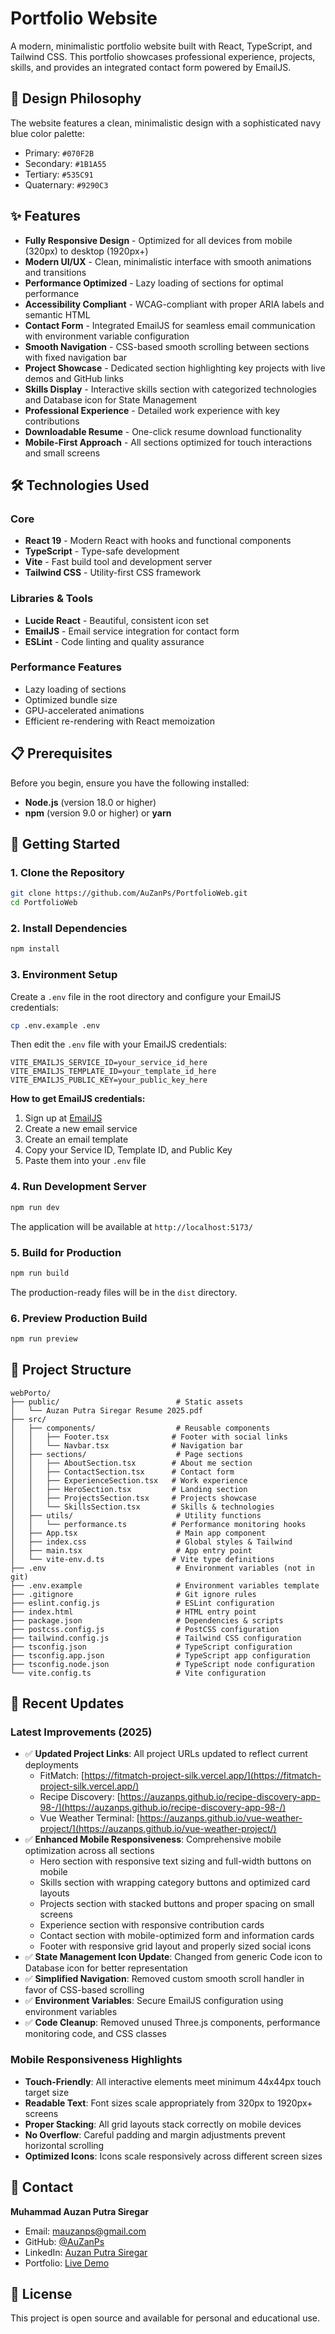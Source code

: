 # Portfolio Website

A modern, minimalistic portfolio website built with React, TypeScript, and Tailwind CSS. This portfolio showcases professional experience, projects, skills, and provides an integrated contact form powered by EmailJS.

## 🎨 Design Philosophy

The website features a clean, minimalistic design with a sophisticated navy blue color palette:
- Primary: `#070F2B`
- Secondary: `#1B1A55`
- Tertiary: `#535C91`
- Quaternary: `#9290C3`

## ✨ Features

- **Fully Responsive Design** - Optimized for all devices from mobile (320px) to desktop (1920px+)
- **Modern UI/UX** - Clean, minimalistic interface with smooth animations and transitions
- **Performance Optimized** - Lazy loading of sections for optimal performance
- **Accessibility Compliant** - WCAG-compliant with proper ARIA labels and semantic HTML
- **Contact Form** - Integrated EmailJS for seamless email communication with environment variable configuration
- **Smooth Navigation** - CSS-based smooth scrolling between sections with fixed navigation bar
- **Project Showcase** - Dedicated section highlighting key projects with live demos and GitHub links
- **Skills Display** - Interactive skills section with categorized technologies and Database icon for State Management
- **Professional Experience** - Detailed work experience with key contributions
- **Downloadable Resume** - One-click resume download functionality
- **Mobile-First Approach** - All sections optimized for touch interactions and small screens

## 🛠️ Technologies Used

### Core
- **React 19** - Modern React with hooks and functional components
- **TypeScript** - Type-safe development
- **Vite** - Fast build tool and development server
- **Tailwind CSS** - Utility-first CSS framework

### Libraries & Tools
- **Lucide React** - Beautiful, consistent icon set
- **EmailJS** - Email service integration for contact form
- **ESLint** - Code linting and quality assurance

### Performance Features
- Lazy loading of sections
- Optimized bundle size
- GPU-accelerated animations
- Efficient re-rendering with React memoization

## 📋 Prerequisites

Before you begin, ensure you have the following installed:
- **Node.js** (version 18.0 or higher)
- **npm** (version 9.0 or higher) or **yarn**

## 🚀 Getting Started

### 1. Clone the Repository

```bash
git clone https://github.com/AuZanPs/PortfolioWeb.git
cd PortfolioWeb
```

### 2. Install Dependencies

```bash
npm install
```

### 3. Environment Setup

Create a `.env` file in the root directory and configure your EmailJS credentials:

```bash
cp .env.example .env
```

Then edit the `.env` file with your EmailJS credentials:

```env
VITE_EMAILJS_SERVICE_ID=your_service_id_here
VITE_EMAILJS_TEMPLATE_ID=your_template_id_here
VITE_EMAILJS_PUBLIC_KEY=your_public_key_here
```

**How to get EmailJS credentials:**
1. Sign up at [EmailJS](https://www.emailjs.com/)
2. Create a new email service
3. Create an email template
4. Copy your Service ID, Template ID, and Public Key
5. Paste them into your `.env` file

### 4. Run Development Server

```bash
npm run dev
```

The application will be available at `http://localhost:5173/`

### 5. Build for Production

```bash
npm run build
```

The production-ready files will be in the `dist` directory.

### 6. Preview Production Build

```bash
npm run preview
```

## 📁 Project Structure

```
webPorto/
├── public/                          # Static assets
│   └── Auzan Putra Siregar Resume 2025.pdf
├── src/
│   ├── components/                  # Reusable components
│   │   ├── Footer.tsx              # Footer with social links
│   │   └── Navbar.tsx              # Navigation bar
│   ├── sections/                    # Page sections
│   │   ├── AboutSection.tsx        # About me section
│   │   ├── ContactSection.tsx      # Contact form
│   │   ├── ExperienceSection.tsx   # Work experience
│   │   ├── HeroSection.tsx         # Landing section
│   │   ├── ProjectsSection.tsx     # Projects showcase
│   │   └── SkillsSection.tsx       # Skills & technologies
│   ├── utils/                       # Utility functions
│   │   └── performance.ts          # Performance monitoring hooks
│   ├── App.tsx                      # Main app component
│   ├── index.css                    # Global styles & Tailwind
│   ├── main.tsx                     # App entry point
│   └── vite-env.d.ts               # Vite type definitions
├── .env                             # Environment variables (not in git)
├── .env.example                     # Environment variables template
├── .gitignore                       # Git ignore rules
├── eslint.config.js                 # ESLint configuration
├── index.html                       # HTML entry point
├── package.json                     # Dependencies & scripts
├── postcss.config.js                # PostCSS configuration
├── tailwind.config.js               # Tailwind CSS configuration
├── tsconfig.json                    # TypeScript configuration
├── tsconfig.app.json                # TypeScript app configuration
├── tsconfig.node.json               # TypeScript node configuration
└── vite.config.ts                   # Vite configuration
```

## 🎯 Recent Updates

### Latest Improvements (2025)
- ✅ **Updated Project Links**: All project URLs updated to reflect current deployments
  - FitMatch: [https://fitmatch-project-silk.vercel.app/](https://fitmatch-project-silk.vercel.app/)
  - Recipe Discovery: [https://auzanps.github.io/recipe-discovery-app-98-/](https://auzanps.github.io/recipe-discovery-app-98-/)
  - Vue Weather Terminal: [https://auzanps.github.io/vue-weather-project/](https://auzanps.github.io/vue-weather-project/)
- ✅ **Enhanced Mobile Responsiveness**: Comprehensive mobile optimization across all sections
  - Hero section with responsive text sizing and full-width buttons on mobile
  - Skills section with wrapping category buttons and optimized card layouts
  - Projects section with stacked buttons and proper spacing on small screens
  - Experience section with responsive contribution cards
  - Contact section with mobile-optimized form and information cards
  - Footer with responsive grid layout and properly sized social icons
- ✅ **State Management Icon Update**: Changed from generic Code icon to Database icon for better representation
- ✅ **Simplified Navigation**: Removed custom smooth scroll handler in favor of CSS-based scrolling
- ✅ **Environment Variables**: Secure EmailJS configuration using environment variables
- ✅ **Code Cleanup**: Removed unused Three.js components, performance monitoring code, and CSS classes

### Mobile Responsiveness Highlights
- **Touch-Friendly**: All interactive elements meet minimum 44x44px touch target size
- **Readable Text**: Font sizes scale appropriately from 320px to 1920px+ screens
- **Proper Stacking**: All grid layouts stack correctly on mobile devices
- **No Overflow**: Careful padding and margin adjustments prevent horizontal scrolling
- **Optimized Icons**: Icons scale responsively across different screen sizes

## 📧 Contact

**Muhammad Auzan Putra Siregar**
- Email: [mauzanps@gmail.com](mailto:mauzanps@gmail.com)
- GitHub: [@AuZanPs](https://github.com/AuZanPs)
- LinkedIn: [Auzan Putra Siregar](https://www.linkedin.com/in/auzan-putra-siregar/)
- Portfolio: [Live Demo](https://portfolio-web-auzan.vercel.app/)

## 📄 License

This project is open source and available for personal and educational use.
